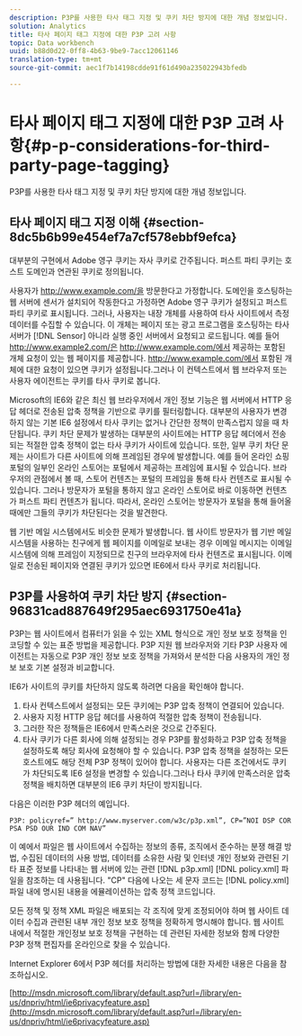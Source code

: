 ```yaml
---
description: P3P를 사용한 타사 태그 지정 및 쿠키 차단 방지에 대한 개념 정보입니다.
solution: Analytics
title: 타사 페이지 태그 지정에 대한 P3P 고려 사항
topic: Data workbench
uuid: b88d0d22-0ff8-4b63-9be9-7acc12061146
translation-type: tm+mt
source-git-commit: aec1f7b14198cdde91f61d490a235022943bfedb

---
```



# 타사 페이지 태그 지정에 대한 P3P 고려 사항{#p-p-considerations-for-third-party-page-tagging}

P3P를 사용한 타사 태그 지정 및 쿠키 차단 방지에 대한 개념 정보입니다.

## 타사 페이지 태그 지정 이해 {#section-8dc5b6b99e454ef7a7cf578ebbf9efca}

대부분의 구현에서 Adobe 영구 쿠키는 자사 쿠키로 간주됩니다. 퍼스트 파티 쿠키는 호스트 도메인과 연관된 쿠키로 정의됩니다.

사용자가 http://www.example.com/을 방문한다고 가정합니다. 도메인을 호스팅하는 웹 서버에 센서가 설치되어 작동한다고 가정하면 Adobe 영구 쿠키가 설정되고 퍼스트 파티 쿠키로 표시됩니다. 그러나, 사용자는 내장 개체를 사용하여 타사 사이트에서 측정 데이터를 수집할 수 있습니다. 이 개체는 페이지 또는 광고 프로그램을 호스팅하는 타사 서버가 [!DNL Sensor] 아니라 실행 중인 서버에서 요청되고 로드됩니다. 예를 들어 http://www.example2.com/은 http://www.example.com/에서 제공하는 포함된 개체 요청이 있는 웹 페이지를 제공합니다. http://www.example.com/에서 포함된 개체에 대한 요청이 있으면 쿠키가 설정됩니다.그러나 이 컨텍스트에서 웹 브라우저 또는 사용자 에이전트는 쿠키를 타사 쿠키로 봅니다.

Microsoft의 IE6와 같은 최신 웹 브라우저에서 개인 정보 기능은 웹 서버에서 HTTP 응답 헤더로 전송된 압축 정책을 기반으로 쿠키를 필터링합니다. 대부분의 사용자가 변경하지 않는 기본 IE6 설정에서 타사 쿠키는 없거나 간단한 정책이 만족스럽지 않을 때 차단됩니다. 쿠키 차단 문제가 발생하는 대부분의 사이트에는 HTTP 응답 헤더에서 전송되는 적절한 압축 정책이 없는 타사 쿠키가 사이트에 있습니다. 또한, 일부 쿠키 차단 문제는 사이트가 다른 사이트에 의해 프레임된 경우에 발생합니다. 예를 들어 온라인 쇼핑 포털의 일부인 온라인 스토어는 포털에서 제공하는 프레임에 표시될 수 있습니다. 브라우저의 관점에서 볼 때, 스토어 컨텐츠는 포털의 프레임을 통해 타사 컨텐츠로 표시될 수 있습니다. 그러나 방문자가 포털을 통하지 않고 온라인 스토어로 바로 이동하면 컨텐츠가 퍼스트 파티 컨텐츠가 됩니다. 따라서, 온라인 스토어는 방문자가 포털을 통해 들어올 때에만 그들의 쿠키가 차단된다는 것을 발견한다.

웹 기반 메일 시스템에서도 비슷한 문제가 발생합니다. 웹 사이트 방문자가 웹 기반 메일 시스템을 사용하는 친구에게 웹 페이지를 이메일로 보내는 경우 이메일 메시지는 이메일 시스템에 의해 프레임이 지정되므로 친구의 브라우저에 타사 컨텐츠로 표시됩니다. 이메일로 전송된 페이지와 연결된 쿠키가 있으면 IE6에서 타사 쿠키로 처리됩니다.

## P3P를 사용하여 쿠키 차단 방지 {#section-96831cad887649f295aec6931750e41a}

P3P는 웹 사이트에서 컴퓨터가 읽을 수 있는 XML 형식으로 개인 정보 보호 정책을 인코딩할 수 있는 표준 방법을 제공합니다. P3P 지원 웹 브라우저와 기타 P3P 사용자 에이전트는 자동으로 P3P 개인 정보 보호 정책을 가져와서 분석한 다음 사용자의 개인 정보 보호 기본 설정과 비교합니다.

IE6가 사이트의 쿠키를 차단하지 않도록 하려면 다음을 확인해야 합니다.

1. 타사 컨텍스트에서 설정되는 모든 쿠키에는 P3P 압축 정책이 연결되어 있습니다.
1. 사용자 지정 HTTP 응답 헤더를 사용하여 적절한 압축 정책이 전송됩니다.
1. 그러한 작은 정책들은 IE6에서 만족스러운 것으로 간주된다.
1. 타사 쿠키가 다른 회사에 의해 설정되는 경우 P3P를 활성화하고 P3P 압축 정책을 설정하도록 해당 회사에 요청해야 할 수 있습니다. P3P 압축 정책을 설정하는 모든 호스트에도 해당 전체 P3P 정책이 있어야 합니다. 사용자는 다른 조건에서도 쿠키가 차단되도록 IE6 설정을 변경할 수 있습니다.그러나 타사 쿠키에 만족스러운 압축 정책을 배치하면 대부분의 IE6 쿠키 차단이 방지됩니다.

다음은 이러한 P3P 헤더의 예입니다.

```
P3P: policyref=” http://www.myserver.com/w3c/p3p.xml”, CP=”NOI DSP COR PSA PSD OUR IND COM NAV”
```

이 예에서 파일은 웹 사이트에서 수집하는 정보의 종류, 조직에서 준수하는 분쟁 해결 방법, 수집된 데이터의 사용 방법, 데이터를 소유한 사람 및 인터넷 개인 정보와 관련된 기타 표준 정보를 나타내는 웹 서버에 있는 관련 [!DNL p3p.xml] [!DNL policy.xml] 파일을 참조하는 데 사용됩니다. &quot;CP&quot; 다음에 나오는 세 문자 코드는 [!DNL policy.xml] 파일 내에 명시된 내용을 에뮬레이션하는 압축 정책 코드입니다.

모든 정책 및 정책 XML 파일은 배포되는 각 조직에 맞게 조정되어야 하며 웹 사이트 데이터 수집과 관련된 내부 개인 정보 보호 정책을 정확하게 명시해야 합니다. 웹 사이트 내에서 적절한 개인정보 보호 정책을 구현하는 데 관련된 자세한 정보와 함께 다양한 P3P 정책 편집자를 온라인으로 찾을 수 있습니다.

Internet Explorer 6에서 P3P 헤더를 처리하는 방법에 대한 자세한 내용은 다음을 참조하십시오.

[http://msdn.microsoft.com/library/default.asp?url=/library/en-us/dnpriv/html/ie6privacyfeature.asp](http://msdn.microsoft.com/library/default.asp?url=/library/en-us/dnpriv/html/ie6privacyfeature.asp)

